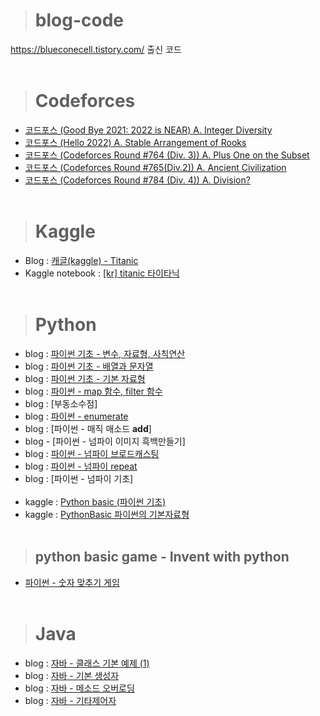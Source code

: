 > # blog-code
https://blueconecell.tistory.com/ 출신 코드
<br><br>
> # Codeforces
- [코드포스 (Good Bye 2021: 2022 is NEAR) A. Integer Diversity](https://blueconecell.tistory.com/2?category=911049)
- [코드포스 (Hello 2022) A. Stable Arrangement of Rooks](https://blueconecell.tistory.com/3?category=911049)
- [코드포스 (Codeforces Round #764 (Div. 3)) A. Plus One on the Subset](https://blueconecell.tistory.com/4?category=911049)
- [코드포스 (Codeforces Round #765(Div.2)) A. Ancient Civilization](https://blueconecell.tistory.com/5?category=911049)
- [코드포스 (Codeforces Round #784 (Div. 4)) A. Division?](https://blueconecell.tistory.com/13?category=911049)
<br><br>

> # Kaggle
- Blog : [캐글(kaggle) - Titanic](https://blueconecell.tistory.com/7)
- Kaggle notebook : [[kr] titanic 타이타닉](https://www.kaggle.com/kimjeongyeon/kr-titanic?scriptVersionId=88139521)
<br><br>
> # Python

- blog : [파이썬 기초 - 변수, 자료형, 사칙연산](https://blueconecell.tistory.com/8)
- blog : [파이썬 기초 - 배열과 문자열](https://blueconecell.tistory.com/9)
- blog : [파이썬 기초 - 기본 자료형](https://blueconecell.tistory.com/10)
- blog : [파이썬 - map 함수, filter 함수](https://blueconecell.tistory.com/12)
- blog : [부동소수점]
- blog : [파이썬 - enumerate](https://blueconecell.tistory.com/18)
- blog : [파이썬 - 매직 매소드 __add__]
- blog - [파이썬 - 넘파이 이미지 흑백만들기]
- blog : [파이썬 - 넘파이 브로드캐스팅](https://blueconecell.tistory.com/17)
- blog : [파이썬 - 넘파이 repeat](https://blueconecell.tistory.com/16)
- blog : [파이썬 - 넘파이 기초]
<br><br>
- kaggle : [Python basic (파이썬 기초)](https://www.kaggle.com/kimjeongyeon/python-basic/notebook)
- kaggle : [PythonBasic 파이썬의 기본자료형](https://www.kaggle.com/code/kimjeongyeon/pythonbasic)
<br><br>
> ## python basic game - Invent with python
- [파이썬 - 숫자 맞추기 게임](https://blueconecell.tistory.com/14)
<br><br>
> # Java
- blog : [자바 - 클래스 기본 예제 (1)](https://blueconecell.tistory.com/11?category=931988)
- blog : [자바 - 기본 생성자](https://blueconecell.tistory.com/19)
- blog : [자바 - 메소드 오버로딩](https://blueconecell.tistory.com/20)
- blog : [자바 - 기타제어자](https://blueconecell.tistory.com/21)
